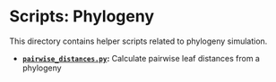 # Scripts: Phylogeny
This directory contains helper scripts related to phylogeny simulation.

* **[`pairwise_distances.py`](pairwise_distances.py):** Calculate pairwise leaf distances from a phylogeny
